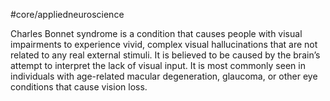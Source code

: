 #core/appliedneuroscience

Charles Bonnet syndrome is a condition that causes people with visual impairments to experience vivid, complex visual hallucinations that are not related to any real external stimuli. It is believed to be caused by the brain’s attempt to interpret the lack of visual input. It is most commonly seen in individuals with age-related macular degeneration, glaucoma, or other eye conditions that cause vision loss.

